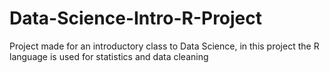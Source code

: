 # Data-Science-Intro-R-Project
Project made for an introductory class to Data Science, in this project the R language is used for statistics and data cleaning 
